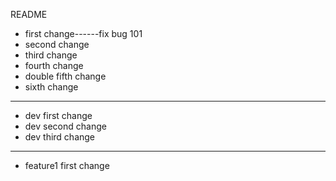 README

* first change------fix bug 101
* second change
* third change
* fourth change
* double fifth change
* sixth change

***

* dev first change
* dev second change
* dev third change

***

* feature1 first change

